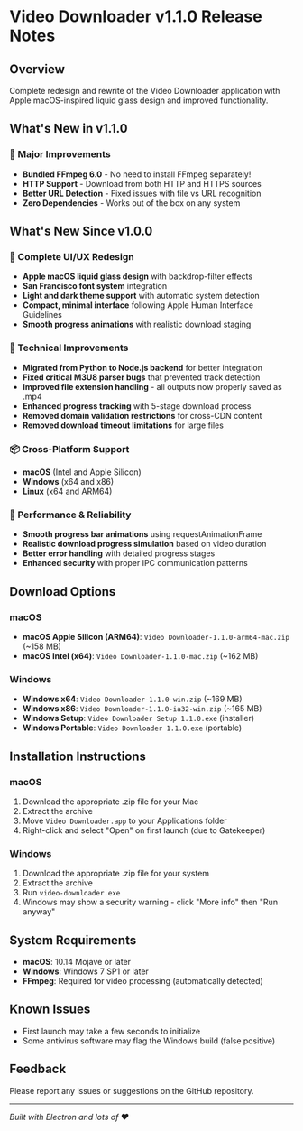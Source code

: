 # Video Downloader v1.1.0 Release Notes

## Overview
Complete redesign and rewrite of the Video Downloader application with Apple macOS-inspired liquid glass design and improved functionality.

## What's New in v1.1.0

### 🚀 Major Improvements
- **Bundled FFmpeg 6.0** - No need to install FFmpeg separately!
- **HTTP Support** - Download from both HTTP and HTTPS sources
- **Better URL Detection** - Fixed issues with file vs URL recognition
- **Zero Dependencies** - Works out of the box on any system

## What's New Since v1.0.0

### 🎨 Complete UI/UX Redesign
- **Apple macOS liquid glass design** with backdrop-filter effects
- **San Francisco font system** integration
- **Light and dark theme support** with automatic system detection
- **Compact, minimal interface** following Apple Human Interface Guidelines
- **Smooth progress animations** with realistic download staging

### 🔧 Technical Improvements
- **Migrated from Python to Node.js backend** for better integration
- **Fixed critical M3U8 parser bugs** that prevented track detection
- **Improved file extension handling** - all outputs now properly saved as .mp4
- **Enhanced progress tracking** with 5-stage download process
- **Removed domain validation restrictions** for cross-CDN content
- **Removed download timeout limitations** for large files

### 📦 Cross-Platform Support
- **macOS** (Intel and Apple Silicon)
- **Windows** (x64 and x86)
- **Linux** (x64 and ARM64)

### 🚀 Performance & Reliability
- **Smooth progress bar animations** using requestAnimationFrame
- **Realistic download progress simulation** based on video duration
- **Better error handling** with detailed progress stages
- **Enhanced security** with proper IPC communication patterns

## Download Options

### macOS
- **macOS Apple Silicon (ARM64)**: `Video Downloader-1.1.0-arm64-mac.zip` (~158 MB)
- **macOS Intel (x64)**: `Video Downloader-1.1.0-mac.zip` (~162 MB)

### Windows
- **Windows x64**: `Video Downloader-1.1.0-win.zip` (~169 MB)
- **Windows x86**: `Video Downloader-1.1.0-ia32-win.zip` (~165 MB)
- **Windows Setup**: `Video Downloader Setup 1.1.0.exe` (installer)
- **Windows Portable**: `Video Downloader 1.1.0.exe` (portable)

## Installation Instructions

### macOS
1. Download the appropriate .zip file for your Mac
2. Extract the archive
3. Move `Video Downloader.app` to your Applications folder
4. Right-click and select "Open" on first launch (due to Gatekeeper)

### Windows
1. Download the appropriate .zip file for your system
2. Extract the archive
3. Run `video-downloader.exe`
4. Windows may show a security warning - click "More info" then "Run anyway"

## System Requirements
- **macOS**: 10.14 Mojave or later
- **Windows**: Windows 7 SP1 or later
- **FFmpeg**: Required for video processing (automatically detected)

## Known Issues
- First launch may take a few seconds to initialize
- Some antivirus software may flag the Windows build (false positive)

## Feedback
Please report any issues or suggestions on the GitHub repository.

---
*Built with Electron and lots of ❤️*